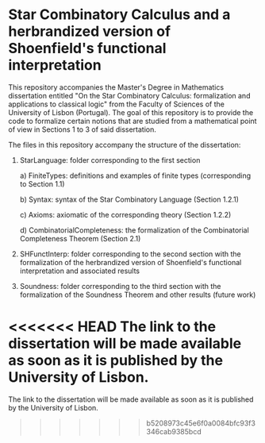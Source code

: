 # Star Combinatory Calculus and a herbrandized version of Shoenfield's functional interpretation

This repository accompanies the Master's Degree in Mathematics dissertation entitled "On the Star Combinatory Calculus: formalization and applications to classical logic" from the Faculty of Sciences of the University of Lisbon (Portugal). The goal of this repository is to provide the code to formalize certain notions that are studied from a mathematical point of view in Sections 1 to 3 of said dissertation.

The files in this repository accompany the structure of the dissertation:
  1. StarLanguage: folder corresponding to the first section
     
       a) FiniteTypes: definitions and examples of finite types (corresponding to Section 1.1)
     
       b) Syntax: syntax of the Star Combinatory Language (Section 1.2.1)
     
       c) Axioms: axiomatic of the corresponding theory (Section 1.2.2)
     
       d) CombinatorialCompleteness: the formalization of the Combinatorial Completeness Theorem (Section 2.1)
     
  2. SHFunctInterp: folder corresponding to the second section with the formalization of the herbrandized version of Shoenfield's functional interpretation and associated results
  3. Soundness: folder corresponding to the third section with the formalization of the Soundness Theorem and other results (future work)

<<<<<<< HEAD
The link to the dissertation will be made available as soon as it is published by the University of Lisbon.
=======
The link to the dissertation will be made available as soon as it is published by the University of Lisbon.
>>>>>>> b5208973c45e6f0a0084bfc93f3346cab9385bcd
